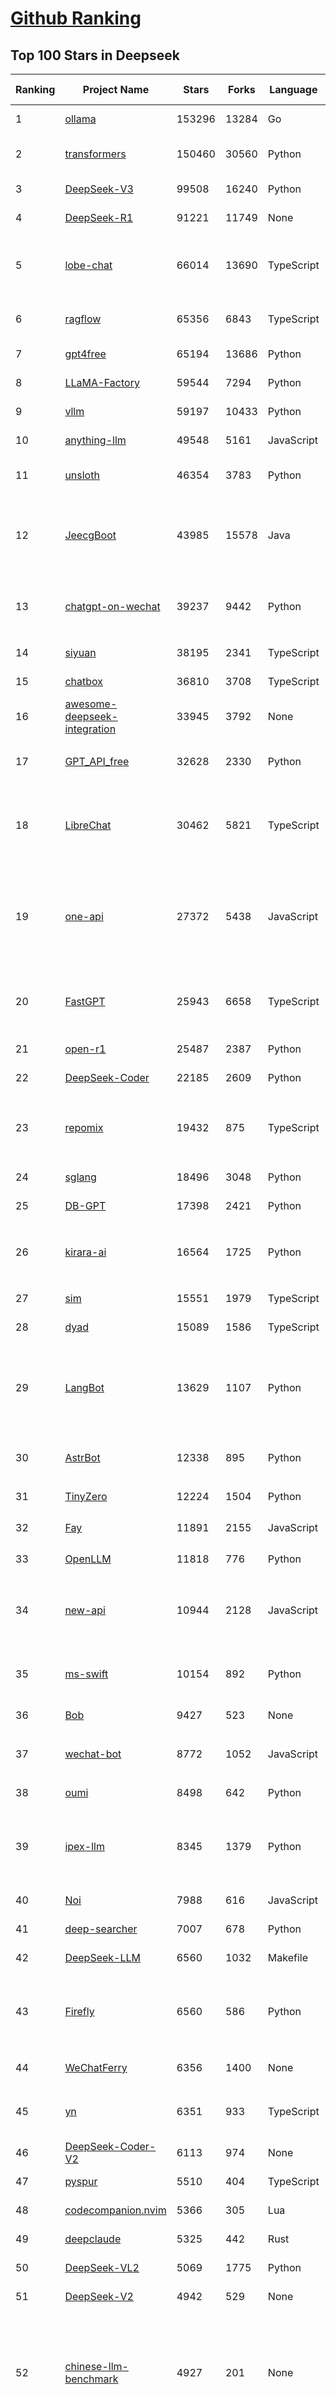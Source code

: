 [Github Ranking](../README.md)
==========

## Top 100 Stars in Deepseek

| Ranking | Project Name | Stars | Forks | Language | Open Issues | Description | Last Commit |
| ------- | ------------ | ----- | ----- | -------- | ----------- | ----------- | ----------- |
| 1 | [ollama](https://github.com/ollama/ollama) | 153296 | 13284 | Go | 1798 | Get up and running with OpenAI gpt-oss, DeepSeek-R1, Gemma 3 and other models. | 2025-09-30T03:10:40Z |
| 2 | [transformers](https://github.com/huggingface/transformers) | 150460 | 30560 | Python | 1066 | 🤗 Transformers: the model-definition framework for state-of-the-art machine learning models in text, vision, audio, and multimodal models, for both inference and training.  | 2025-09-30T01:36:08Z |
| 3 | [DeepSeek-V3](https://github.com/deepseek-ai/DeepSeek-V3) | 99508 | 16240 | Python | 45 | None | 2025-08-28T03:24:37Z |
| 4 | [DeepSeek-R1](https://github.com/deepseek-ai/DeepSeek-R1) | 91221 | 11749 | None | 19 | None | 2025-06-27T08:35:54Z |
| 5 | [lobe-chat](https://github.com/lobehub/lobe-chat) | 66014 | 13690 | TypeScript | 923 | 🤯 Lobe Chat - an open-source, modern design AI chat framework. Supports multiple AI providers (OpenAI / Claude 4 / Gemini / DeepSeek / Ollama / Qwen), Knowledge Base (file upload / RAG ), one click install MCP Marketplace and Artifacts / Thinking. One-click FREE deployment of your private AI Agent application. | 2025-09-30T03:36:11Z |
| 6 | [ragflow](https://github.com/infiniflow/ragflow) | 65356 | 6843 | TypeScript | 2881 | RAGFlow is a leading open-source Retrieval-Augmented Generation (RAG) engine that fuses cutting-edge RAG with Agent capabilities to create a superior context layer for LLMs | 2025-09-30T01:24:44Z |
| 7 | [gpt4free](https://github.com/xtekky/gpt4free) | 65194 | 13686 | Python | 11 | The official gpt4free repository \| various collection of powerful language models \| o4, o3 and deepseek r1, gpt-4.1, gemini 2.5 | 2025-09-24T06:15:23Z |
| 8 | [LLaMA-Factory](https://github.com/hiyouga/LLaMA-Factory) | 59544 | 7294 | Python | 676 | Unified Efficient Fine-Tuning of 100+ LLMs & VLMs (ACL 2024) | 2025-09-27T17:02:31Z |
| 9 | [vllm](https://github.com/vllm-project/vllm) | 59197 | 10433 | Python | 1853 | A high-throughput and memory-efficient inference and serving engine for LLMs | 2025-09-30T02:49:49Z |
| 10 | [anything-llm](https://github.com/Mintplex-Labs/anything-llm) | 49548 | 5161 | JavaScript | 259 | The all-in-one Desktop & Docker AI application with built-in RAG, AI agents, No-code agent builder, MCP compatibility,  and more. | 2025-09-29T23:49:11Z |
| 11 | [unsloth](https://github.com/unslothai/unsloth) | 46354 | 3783 | Python | 765 | Fine-tuning & Reinforcement Learning for LLMs. 🦥 Train OpenAI gpt-oss, DeepSeek-R1, Qwen3, Gemma 3, TTS 2x faster with 70% less VRAM. | 2025-09-28T23:55:55Z |
| 12 | [JeecgBoot](https://github.com/jeecgboot/JeecgBoot) | 43985 | 15578 | Java | 36 | 🔥AI低代码平台，助力企业快速实现低代码开发和构建AI应用！前后端分离架构 SpringBoot3，SpringCloud、Mybatis，Ant Design&Vue3、TS+vite！强大代码生成器实现前后端一键生成，无需手写代码! 引领AI低代码开发模式：AI生成→在线编码→代码生成→手工合并，解决Java项目80%重复工作，提升效率，节省成本，兼顾灵活性~ | 2025-09-29T10:35:33Z |
| 13 | [chatgpt-on-wechat](https://github.com/zhayujie/chatgpt-on-wechat) | 39237 | 9442 | Python | 307 | 基于大模型搭建的聊天机器人，同时支持 微信公众号、企业微信应用、飞书、钉钉 等接入，可选择ChatGPT/Claude/DeepSeek/文心一言/讯飞星火/通义千问/ Gemini/GLM-4/Kimi/LinkAI，能处理文本、语音和图片，访问操作系统和互联网，支持基于自有知识库进行定制企业智能客服。 | 2025-08-08T02:47:49Z |
| 14 | [siyuan](https://github.com/siyuan-note/siyuan) | 38195 | 2341 | TypeScript | 395 | A privacy-first, self-hosted, fully open source personal knowledge management software, written in typescript and golang. | 2025-09-30T02:30:01Z |
| 15 | [chatbox](https://github.com/chatboxai/chatbox) | 36810 | 3708 | TypeScript | 868 | User-friendly Desktop Client App for AI Models/LLMs (GPT, Claude, Gemini, Ollama...) | 2025-09-13T13:01:11Z |
| 16 | [awesome-deepseek-integration](https://github.com/deepseek-ai/awesome-deepseek-integration) | 33945 | 3792 | None | 88 | Integrate the DeepSeek API into popular softwares | 2025-09-25T08:22:37Z |
| 17 | [GPT_API_free](https://github.com/chatanywhere/GPT_API_free) | 32628 | 2330 | Python | 30 | Free ChatGPT&DeepSeek API Key，免费ChatGPT&DeepSeek API。免费接入DeepSeek API和GPT4 API，支持 gpt \| deepseek \| claude \| gemini \| grok 等排名靠前的常用大模型。 | 2025-08-27T18:15:58Z |
| 18 | [LibreChat](https://github.com/danny-avila/LibreChat) | 30462 | 5821 | TypeScript | 181 | Enhanced ChatGPT Clone: Features Agents, MCP, DeepSeek, Anthropic, AWS, OpenAI, Responses API, Azure, Groq, o1, GPT-5, Mistral, OpenRouter, Vertex AI, Gemini, Artifacts, AI model switching, message search, Code Interpreter, langchain, DALL-E-3, OpenAPI Actions, Functions, Secure Multi-User Auth, Presets, open-source for self-hosting. Active. | 2025-09-30T01:42:32Z |
| 19 | [one-api](https://github.com/songquanpeng/one-api) | 27372 | 5438 | JavaScript | 881 | LLM API 管理 & 分发系统，支持 OpenAI、Azure、Anthropic Claude、Google Gemini、DeepSeek、字节豆包、ChatGLM、文心一言、讯飞星火、通义千问、360 智脑、腾讯混元等主流模型，统一 API 适配，可用于 key 管理与二次分发。单可执行文件，提供 Docker 镜像，一键部署，开箱即用。LLM API management & key redistribution system, unifying multiple providers under a single API. Single binary, Docker-ready, with an English UI. | 2025-07-18T18:11:50Z |
| 20 | [FastGPT](https://github.com/labring/FastGPT) | 25943 | 6658 | TypeScript | 597 | FastGPT is a knowledge-based platform built on the LLMs, offers a comprehensive suite of out-of-the-box capabilities such as data processing, RAG retrieval, and visual AI workflow orchestration, letting you easily develop and deploy complex question-answering systems without the need for extensive setup or configuration. | 2025-09-30T03:21:58Z |
| 21 | [open-r1](https://github.com/huggingface/open-r1) | 25487 | 2387 | Python | 287 | Fully open reproduction of DeepSeek-R1 | 2025-09-08T12:43:38Z |
| 22 | [DeepSeek-Coder](https://github.com/deepseek-ai/DeepSeek-Coder) | 22185 | 2609 | Python | 116 | DeepSeek Coder: Let the Code Write Itself | 2024-05-21T09:52:58Z |
| 23 | [repomix](https://github.com/yamadashy/repomix) | 19432 | 875 | TypeScript | 110 | 📦 Repomix is a powerful tool that packs your entire repository into a single, AI-friendly file. Perfect for when you need to feed your codebase to Large Language Models (LLMs) or other AI tools like Claude, ChatGPT, DeepSeek, Perplexity, Gemini, Gemma, Llama, Grok, and more. | 2025-09-29T23:08:13Z |
| 24 | [sglang](https://github.com/sgl-project/sglang) | 18496 | 3048 | Python | 564 | SGLang is a fast serving framework for large language models and vision language models. | 2025-09-30T03:26:17Z |
| 25 | [DB-GPT](https://github.com/eosphoros-ai/DB-GPT) | 17398 | 2421 | Python | 428 | AI Native Data App Development framework with AWEL(Agentic Workflow Expression Language) and Agents | 2025-09-29T03:37:29Z |
| 26 | [kirara-ai](https://github.com/lss233/kirara-ai) | 16564 | 1725 | Python | 7 | 🤖 可 DIY 的 多模态 AI 聊天机器人 \| 🚀 快速接入 微信、 QQ、Telegram、等聊天平台 \| 🦈支持DeepSeek、Grok、Claude、Ollama、Gemini、OpenAI \| 工作流系统、网页搜索、AI画图、人设调教、虚拟女仆、语音对话 \|  | 2025-06-28T19:24:48Z |
| 27 | [sim](https://github.com/simstudioai/sim) | 15551 | 1979 | TypeScript | 51 | Open-source platform to build and deploy AI agent workflows. | 2025-09-30T03:27:23Z |
| 28 | [dyad](https://github.com/dyad-sh/dyad) | 15089 | 1586 | TypeScript | 223 | Free, local, open-source AI app builder ✨ v0 / lovable / Bolt alternative 🌟 Star if you like it! | 2025-09-30T00:27:52Z |
| 29 | [LangBot](https://github.com/langbot-app/LangBot) | 13629 | 1107 | Python | 129 | 🤩 Easy-to-use global IM bot platform designed for LLM era / 简单易用的大模型即时通信机器人开发平台 ⚡️ Bots for QQ / QQ频道 / Discord / LINE / WeChat(微信, 企业微信)/ Telegram / 飞书 / 钉钉 / Slack 🧩 Integrated with ChatGPT(GPT), DeepSeek, Dify, n8n, Langflow, Claude, Google Gemini, xAI, PPIO, Ollama, 阿里云百炼, SiliconFlow, Qwen, Moonshot, SillyTraven, MCP etc. LLM & Agent & RAG | 2025-09-29T16:21:18Z |
| 30 | [AstrBot](https://github.com/AstrBotDevs/AstrBot) | 12338 | 895 | Python | 254 | ✨ 一站式 LLM 聊天机器人平台及开发框架 ✨ 支持 QQ、QQ频道、Telegram、企微、飞书、钉钉 \| 知识库、MCP 服务器、OpenAI、DeepSeek、Gemini、硅基流动、月之暗面、Ollama、OneAPI、Dify | 2025-09-29T04:54:17Z |
| 31 | [TinyZero](https://github.com/Jiayi-Pan/TinyZero) | 12224 | 1504 | Python | 69 | Minimal reproduction of DeepSeek R1-Zero | 2025-04-24T21:58:07Z |
| 32 | [Fay](https://github.com/xszyou/Fay) | 11891 | 2155 | JavaScript | 115 | fay是一个帮助数字人（2.5d、3d、移动、pc、网页）或大语言模型（openai兼容、deepseek）连通业务系统的mcp框架。 | 2025-09-17T07:55:35Z |
| 33 | [OpenLLM](https://github.com/bentoml/OpenLLM) | 11818 | 776 | Python | 3 | Run any open-source LLMs, such as DeepSeek and Llama, as OpenAI compatible API endpoint in the cloud. | 2025-09-29T16:50:20Z |
| 34 | [new-api](https://github.com/QuantumNous/new-api) | 10944 | 2128 | JavaScript | 361 | AI模型聚合管理分发系统，支持将多种大模型转为统一格式调用，支持OpenAI、Claude、Gemini等格式，可供个人或者企业内部管理与分发渠道使用，本项目基于One API二次开发。🍥 The next-generation LLM gateway and AI asset management system supports multiple languages. | 2025-09-30T03:27:15Z |
| 35 | [ms-swift](https://github.com/modelscope/ms-swift) | 10154 | 892 | Python | 578 | Use PEFT or Full-parameter to CPT/SFT/DPO/GRPO 500+ LLMs (Qwen3, Qwen3-MoE, Llama4, GLM4.5, InternLM3, DeepSeek-R1, ...) and 200+ MLLMs (Qwen3-VL, Qwen3-Omni, InternVL3.5, Ovis2.5, Llava, GLM4v, Phi4, ...) (AAAI 2025). | 2025-09-29T03:12:07Z |
| 36 | [Bob](https://github.com/ripperhe/Bob) | 9427 | 523 | None | 108 | Bob 是一款 macOS 平台的翻译和 OCR 软件。 | 2025-01-24T08:30:17Z |
| 37 | [wechat-bot](https://github.com/wangrongding/wechat-bot) | 8772 | 1052 | JavaScript | 104 | 🤖一个基于 WeChaty 结合 DeepSeek / ChatGPT / Kimi / 讯飞等Ai服务实现的微信机器人 ，可以用来帮助你自动回复微信消息，或者管理微信群/好友，检测僵尸粉等... | 2025-08-26T13:22:10Z |
| 38 | [oumi](https://github.com/oumi-ai/oumi) | 8498 | 642 | Python | 17 | Easily fine-tune, evaluate and deploy gpt-oss, Qwen3, DeepSeek-R1, or any open source LLM / VLM! | 2025-09-30T00:23:29Z |
| 39 | [ipex-llm](https://github.com/intel/ipex-llm) | 8345 | 1379 | Python | 1208 | Accelerate local LLM inference and finetuning (LLaMA, Mistral, ChatGLM, Qwen, DeepSeek, Mixtral, Gemma, Phi, MiniCPM, Qwen-VL, MiniCPM-V, etc.) on Intel XPU (e.g., local PC with iGPU and NPU, discrete GPU such as Arc, Flex and Max); seamlessly integrate with llama.cpp, Ollama, HuggingFace, LangChain, LlamaIndex, vLLM, DeepSpeed, Axolotl, etc. | 2025-09-23T06:08:03Z |
| 40 | [Noi](https://github.com/lencx/Noi) | 7988 | 616 | JavaScript | 176 | 🚀 Power Your World with AI - Explore, Extend, Empower. | 2025-09-15T03:47:14Z |
| 41 | [deep-searcher](https://github.com/zilliztech/deep-searcher) | 7007 | 678 | Python | 40 | Open Source Deep Research Alternative to Reason and Search on Private Data. Written in Python. | 2025-07-10T12:40:41Z |
| 42 | [DeepSeek-LLM](https://github.com/deepseek-ai/DeepSeek-LLM) | 6560 | 1032 | Makefile | 36 | DeepSeek LLM: Let there be answers | 2024-02-04T12:22:16Z |
| 43 | [Firefly](https://github.com/yangjianxin1/Firefly) | 6560 | 586 | Python | 204 | Firefly: 大模型训练工具，支持训练Qwen2.5、Qwen2、Yi1.5、Phi-3、Llama3、Gemma、MiniCPM、Yi、Deepseek、Orion、Xverse、Mixtral-8x7B、Zephyr、Mistral、Baichuan2、Llma2、Llama、Qwen、Baichuan、ChatGLM2、InternLM、Ziya2、Vicuna、Bloom等大模型 | 2024-10-24T02:27:42Z |
| 44 | [WeChatFerry](https://github.com/lich0821/WeChatFerry) | 6356 | 1400 | None | 0 | 微信机器人，可接入DeepSeek、Gemini、ChatGPT、ChatGLM、讯飞星火、Tigerbot等大模型。微信 hook WeChat Robot Hook. | 2025-05-25T01:43:57Z |
| 45 | [yn](https://github.com/purocean/yn) | 6351 | 933 | TypeScript | 45 | A highly extensible Markdown editor. Version control, AI Copilot, mind map, documents encryption, code snippet running, integrated terminal, chart embedding, HTML applets, Reveal.js, plug-in, and macro replacement. | 2025-09-10T01:48:51Z |
| 46 | [DeepSeek-Coder-V2](https://github.com/deepseek-ai/DeepSeek-Coder-V2) | 6113 | 974 | None | 55 | DeepSeek-Coder-V2: Breaking the Barrier of Closed-Source Models in Code Intelligence | 2024-09-24T12:09:45Z |
| 47 | [pyspur](https://github.com/PySpur-Dev/pyspur) | 5510 | 404 | TypeScript | 26 | A visual playground for agentic workflows: Iterate over your agents 10x faster | 2025-07-20T19:18:16Z |
| 48 | [codecompanion.nvim](https://github.com/olimorris/codecompanion.nvim) | 5366 | 305 | Lua | 2 | ✨ AI Coding, Vim Style | 2025-09-29T21:10:25Z |
| 49 | [deepclaude](https://github.com/winfunc/deepclaude) | 5325 | 442 | Rust | 49 | A high-performance LLM inference API and Chat UI that integrates DeepSeek R1's CoT reasoning traces with Anthropic Claude models. | 2025-05-21T11:58:16Z |
| 50 | [DeepSeek-VL2](https://github.com/deepseek-ai/DeepSeek-VL2) | 5069 | 1775 | Python | 97 | DeepSeek-VL2: Mixture-of-Experts Vision-Language Models for Advanced Multimodal Understanding | 2025-02-26T05:03:42Z |
| 51 | [DeepSeek-V2](https://github.com/deepseek-ai/DeepSeek-V2) | 4942 | 529 | None | 79 | DeepSeek-V2: A Strong, Economical, and Efficient Mixture-of-Experts Language Model | 2024-09-25T10:23:55Z |
| 52 | [chinese-llm-benchmark](https://github.com/jeinlee1991/chinese-llm-benchmark) | 4927 | 201 | None | 9 | ReLE中文大模型能力评测（持续更新）：目前已囊括291个大模型，覆盖chatgpt、gpt-5、o4-mini、谷歌gemini-2.5、Claude4、智谱GLM-Z1、文心一言、qwen-max、百川、讯飞星火、商汤senseChat、minimax等商用模型， 以及kimi-k2、ernie4.5、minimax-M1、DeepSeek-R1-0528、deepseek-v3.1、qwen3-2507、llama4、phi-4、GLM4.5、gemma3、mistral等开源大模型。不仅提供排行榜，也提供规模超200万的大模型缺陷库！方便广大社区研究分析、改进大模型。 | 2025-09-25T11:39:45Z |
| 53 | [cube-studio](https://github.com/tencentmusic/cube-studio) | 4596 | 809 | Python | 29 | cube studio开源云原生一站式机器学习/深度学习/大模型AI平台，mlops算法链路全流程，算力租赁平台，notebook在线开发，拖拉拽任务流pipeline编排，多机多卡分布式训练，超参搜索，推理服务VGPU虚拟化，边缘计算，标注平台自动化标注，deepseek等大模型sft微调/奖励模型/强化学习训练，vllm/ollama/mindie大模型多机推理，私有知识库，AI模型市场，支持国产cpu/gpu/npu 昇腾生态，支持RDMA，支持pytorch/tf/mxnet/deepspeed/paddle/colossalai/horovod/ray/volcano等分布式 | 2025-09-15T06:26:18Z |
| 54 | [Awesome-LLM-Inference](https://github.com/xlite-dev/Awesome-LLM-Inference) | 4569 | 309 | Python | 0 | 📚A curated list of Awesome LLM/VLM Inference Papers with Codes: Flash-Attention, Paged-Attention, WINT8/4, Parallelism, etc.🎉 | 2025-08-19T08:26:32Z |
| 55 | [forge](https://github.com/antinomyhq/forge) | 4504 | 1190 | Rust | 51 | AI enabled pair programmer for Claude, GPT, O Series, Grok, Deepseek, Gemini and 300+ models | 2025-09-29T20:47:08Z |
| 56 | [Awesome-MCP-ZH](https://github.com/yzfly/Awesome-MCP-ZH) | 4484 | 261 | None | 0 | MCP 资源精选， MCP指南，Claude MCP，MCP Servers, MCP Clients | 2025-08-01T01:37:43Z |
| 57 | [csghub](https://github.com/OpenCSGs/csghub) | 4377 | 404 | Vue | 57 | CSGHub is a brand-new open-source platform for managing LLMs, developed by the OpenCSG team. It offers both open-source and on-premise/SaaS solutions, with features comparable to Hugging Face. Gain full control over the lifecycle of LLMs, datasets, and agents, with Python SDK compatibility with Hugging Face. Join us! ⭐️ | 2025-09-29T02:51:47Z |
| 58 | [paperless-ai](https://github.com/clusterzx/paperless-ai) | 4282 | 186 | JavaScript | 16 | An automated document analyzer for Paperless-ngx using OpenAI API, Ollama, Deepseek-r1, Azure and all OpenAI API compatible Services to automatically analyze and tag your documents. | 2025-09-26T20:17:54Z |
| 59 | [deepchat](https://github.com/ThinkInAIXYZ/deepchat) | 4088 | 517 | TypeScript | 64 | 🐬DeepChat - A smart assistant that connects powerful AI to your personal world | 2025-09-30T03:02:31Z |
| 60 | [deep-research](https://github.com/u14app/deep-research) | 4087 | 989 | JavaScript | 28 | Use any LLMs (Large Language Models) for Deep Research. Support SSE API and MCP server. | 2025-09-11T15:02:20Z |
| 61 | [fastllm](https://github.com/ztxz16/fastllm) | 3967 | 407 | C++ | 285 | fastllm是后端无依赖的高性能大模型推理库。同时支持张量并行推理稠密模型和混合模式推理MOE模型，任意10G以上显卡即可推理满血DeepSeek。双路9004/9005服务器+单显卡部署DeepSeek满血满精度原版模型，单并发20tps；INT4量化模型单并发30tps，多并发可达60+。 | 2025-09-26T11:52:11Z |
| 62 | [DeepSeek-VL](https://github.com/deepseek-ai/DeepSeek-VL) | 3964 | 582 | Python | 42 | DeepSeek-VL: Towards Real-World Vision-Language Understanding | 2024-04-24T05:01:06Z |
| 63 | [gpustack](https://github.com/gpustack/gpustack) | 3781 | 381 | Python | 444 | Simple, scalable AI model deployment on GPU clusters | 2025-09-28T04:09:54Z |
| 64 | [autoMate](https://github.com/yuruotong1/autoMate) | 3708 | 463 | Python | 9 | Like Manus, Computer Use Agent(CUA) and Omniparser, we are computer-using agents.AI-driven local automation assistant that uses natural language to make computers work by themselves | 2025-05-14T01:11:31Z |
| 65 | [SQLBot](https://github.com/dataease/SQLBot) | 3467 | 344 | Python | 43 | 🔥 基于大模型和 RAG 的智能问数系统。Text-to-SQL Generation via LLMs using RAG. | 2025-09-30T03:07:18Z |
| 66 | [Awesome-LLM-Reasoning](https://github.com/atfortes/Awesome-LLM-Reasoning) | 3363 | 197 | None | 4 | From Chain-of-Thought prompting to OpenAI o1 and DeepSeek-R1 🍓 | 2025-05-07T10:43:07Z |
| 67 | [unity-mcp](https://github.com/CoplayDev/unity-mcp) | 3317 | 440 | C# | 24 | A Unity MCP server that allows MCP clients like Claude Desktop or Cursor to perform Unity Editor actions. | 2025-09-29T23:07:57Z |
| 68 | [MaiBot](https://github.com/MaiM-with-u/MaiBot) | 3295 | 368 | Python | 16 | 麦麦bot，一款专注于 群组聊天 的赛博网友（比较专注）多平台智能体 | 2025-09-29T17:44:14Z |
| 69 | [AChat](https://github.com/AprilNEA/AChat) | 3277 | 1200 | TypeScript | 22 | 🌊 AChat - An open-source/self-hosted/local-first AI platform, designed for enterprises and teams, perfectly combining powerful local processing capabilities with seamless remote synchronization. | 2025-07-17T09:09:21Z |
| 70 | [ComfyUI-Copilot](https://github.com/AIDC-AI/ComfyUI-Copilot) | 3181 | 215 | TypeScript | 14 | An AI-powered custom node for ComfyUI designed to enhance workflow automation and provide intelligent assistance | 2025-09-29T07:34:27Z |
| 71 | [deepseek](https://github.com/dirk1983/deepseek) | 3139 | 0 | JavaScript | 0 | 演示站可以免费使用deepseek-r1满血模型进行AI对话，并支持使用stablediffusion模型画图。本项目是PHP版调用DeepSeek第三方接口进行问答和画图，采用Stream流模式通信，一边生成一边输出。前端采用EventSource，支持Markdown格式解析，支持公式显示，代码有着色处理，支持画图。页面UI简洁，支持上下文连续会话。源码只有几个文件，没用任何框架，支持所有PHP版本，全部开源，极易二开，适合PHP初学者。保姆级教程，账号等周边资源，欢迎进群交流，一切全免费。 | 2025-07-24T06:39:51Z |
| 72 | [Sidekick](https://github.com/johnbean393/Sidekick) | 3083 | 133 | Swift | 20 | A native macOS app that allows users to chat with a local LLM that can respond with information from files, folders and websites on your Mac without installing any other software. Powered by llama.cpp. | 2025-07-29T12:26:07Z |
| 73 | [ruby_llm](https://github.com/crmne/ruby_llm) | 3009 | 273 | Ruby | 39 | One beautiful Ruby API for OpenAI, Anthropic, Gemini, Bedrock, OpenRouter, DeepSeek, Ollama, VertexAI, Perplexity, Mistral, GPUStack & OpenAI compatible APIs. Chat, Vision, Audio, PDF, Images, Embeddings, Tools, Streaming & Rails integration. | 2025-09-26T10:48:23Z |
| 74 | [SmartSub](https://github.com/buxuku/SmartSub) | 2960 | 210 | TypeScript | 80 | 「妙幕」是一款跨平台客户端工具，可以批量为视频或者音频生成字幕文件，并支持对字幕进行翻译，支持百度、火山、openai、ollama、deepseek 等多家翻译 | 2025-09-26T07:52:57Z |
| 75 | [MCP-Chinese-Getting-Started-Guide](https://github.com/liaokongVFX/MCP-Chinese-Getting-Started-Guide) | 2944 | 177 | None | 3 | Model Context Protocol(MCP) 编程极速入门 | 2025-04-23T14:06:41Z |
| 76 | [DeepSeek-Math](https://github.com/deepseek-ai/DeepSeek-Math) | 2917 | 544 | Python | 33 | DeepSeekMath: Pushing the Limits of Mathematical Reasoning in Open Language Models | 2024-04-15T07:55:37Z |
| 77 | [Kode](https://github.com/shareAI-lab/Kode) | 2855 | 423 | TypeScript | 56 | Like Claude Code, but Koding with DeepSeek V3.1, Kimi2, GLM4.5, Qwen Coder etc.（welcome to use Kode to summit PR) | 2025-09-20T07:15:01Z |
| 78 | [DeepClaude](https://github.com/ErlichLiu/DeepClaude) | 2747 | 508 | Python | 22 | Unleash Next-Level AI! 🚀  💻 Code Generation: DeepSeek r1 + Claude 3.7 Sonnet - Unparalleled Performance! 📝 Content Creation: DeepSeek r1 + Gemini 2.5 Pro - Superior Quality! 🔌 OpenAI-Compatible. 🌊 Streaming & Non-Streaming Support.  ✨ Experience the Future of AI – Today! Click to Try Now! ✨ | 2025-09-24T14:08:04Z |
| 79 | [deepseek-free-api](https://github.com/LLM-Red-Team/deepseek-free-api) | 2702 | 787 | TypeScript | 34 | 🚀 DeepSeek-V3 & R1大模型逆向API【特长：良心厂商】（官方贼便宜，建议直接走官方），支持高速流式输出、多轮对话，联网搜索，R1深度思考，零配置部署，多路token支持，仅供测试，如需商用请前往官方开放平台。 | 2025-05-12T18:49:27Z |
| 80 | [go-stock](https://github.com/ArvinLovegood/go-stock) | 2680 | 449 | Go | 8 | 🦄🦄🦄AI赋能股票分析：AI加持的股票分析/选股工具。股票行情获取，AI热点资讯分析，AI资金/财务分析，涨跌报警推送。支持A股，港股，美股。支持市场整体/个股情绪分析，AI辅助选股等。数据全部保留在本地。支持DeepSeek，OpenAI， Ollama，LMStudio，AnythingLLM，硅基流动，火山方舟，阿里云百炼等平台或模型。 | 2025-09-29T10:11:19Z |
| 81 | [rag-web-ui](https://github.com/rag-web-ui/rag-web-ui) | 2615 | 271 | TypeScript | 22 | RAG Web UI is an intelligent dialogue system based on RAG (Retrieval-Augmented Generation) technology. | 2025-08-30T04:55:49Z |
| 82 | [read-frog](https://github.com/mengxi-ream/read-frog) | 2565 | 140 | TypeScript | 48 | 🐸 Read Frog - Open Source Immersive Translate \| 🐸 陪读蛙 - 开源沉浸式翻译 | 2025-09-28T15:40:53Z |
| 83 | [magic-resume](https://github.com/JOYCEQL/magic-resume) | 2385 | 281 | TypeScript | 18 | free online AI resume editor | 2025-09-03T16:10:17Z |
| 84 | [AingDesk](https://github.com/aingdesk/AingDesk) | 2336 | 256 | TypeScript | 61 | AingDesk是一款简单好用的AI助手，支持知识库、模型API、分享、联网搜索、智能体，它还在飞快成长中。 AingDesk is a simple and easy-to-use AI assistant that supports knowledge bases, model APIs, sharing, internet search, and intelligent agents. It is still growing rapidly. | 2025-07-02T02:26:17Z |
| 85 | [wechat-assistant-pro](https://github.com/leochen-g/wechat-assistant-pro) | 2310 | 362 | JavaScript | 24 | 智能微秘书,全能微信机器人管理平台,简单的方式接入ChatGPT,FastGPT,Dify,Coze,扣子,DeepSeek.支持绘图，语音识别，语音发送，定时任务，支持企微、公众号、5G 消息、WhatsApp | 2025-09-25T07:18:15Z |
| 86 | [deepseek-engineer](https://github.com/Doriandarko/deepseek-engineer) | 2251 | 385 | Python | 9 | A powerful coding assistant application that integrates with the DeepSeek API to process user conversations and generate structured JSON responses. Through an intuitive command-line interface, it can read local file contents, create new files, and apply diff edits to existing files in real time. | 2025-05-31T18:38:25Z |
| 87 | [ai-chatbot-framework](https://github.com/alfredfrancis/ai-chatbot-framework) | 2125 | 746 | TypeScript | 7 | A python chatbot framework with Natural Language Understanding and Artificial Intelligence. | 2025-05-21T12:43:21Z |
| 88 | [PolyglotPDF](https://github.com/CBIhalsen/PolyglotPDF) | 2105 | 289 | Python | 8 | (eBook，PDFs Translation) A multilingual eBook processing tool supporting all eBook formats. Features online and offline translation while preserving original layouts. Compatible with both scanned and digital PDFs. Elegant user interface. The world's highest-performing open-source layout-preserving eBook translator. | 2025-09-28T05:14:31Z |
| 89 | [FlyEnv](https://github.com/xpf0000/FlyEnv) | 2073 | 189 | TypeScript | 28 | All-In-One Full-Stack Environment Management Tool. Help developers quickly set up a local development environment. Core Modules: Ollama, DeepSeek, Apache, Nginx, Caddy, Tomcat. MySQL, MariaDB, PostgreSQL, MongoDB. Mailpit. PHP, Java, NodeJS, Python, Go, Rust, Erlang, Ruby. Redis, RabbitMQ. Elasticsearch. DNS Server, FTP Server | 2025-09-29T09:41:14Z |
| 90 | [deep-research-web-ui](https://github.com/AnotiaWang/deep-research-web-ui) | 2070 | 281 | TypeScript | 36 | (Supports DeepSeek R1) An AI-powered research assistant that performs iterative, deep research on any topic by combining search engines, web scraping, and large language models. | 2025-08-19T01:26:46Z |
| 91 | [rikkahub](https://github.com/rikkahub/rikkahub) | 1976 | 106 | Kotlin | 57 | RikkaHub is a Android APP that supports for multiple LLM providers. | 2025-09-29T10:03:56Z |
| 92 | [MCP-SuperAssistant](https://github.com/srbhptl39/MCP-SuperAssistant) | 1951 | 248 | TypeScript | 56 | Brings MCP to ChatGPT, DeepSeek, Perplexity, Grok, Gemini, Google AI Studio, OpenRouter, DeepSeek, T3 Chat and more... | 2025-09-22T00:46:17Z |
| 93 | [comfyui_LLM_party](https://github.com/heshengtao/comfyui_LLM_party) | 1933 | 158 | Python | 62 | LLM Agent Framework in ComfyUI includes MCP sever, Omost,GPT-sovits, ChatTTS,GOT-OCR2.0, and FLUX prompt nodes,access to Feishu,discord,and adapts to all llms with similar openai / aisuite interfaces, such as o1,ollama, gemini, grok, qwen, GLM, deepseek, kimi,doubao. Adapted to local llms, vlm, gguf such as llama-3.3 Janus-Pro, Linkage graphRAG | 2025-09-08T02:51:40Z |
| 94 | [maxtext](https://github.com/AI-Hypercomputer/maxtext) | 1908 | 417 | Python | 63 | A simple, performant and scalable Jax LLM! | 2025-09-30T03:31:14Z |
| 95 | [papersgpt-for-zotero](https://github.com/papersgpt/papersgpt-for-zotero) | 1884 | 61 | JavaScript | 47 | A powerful Zotero AI and MCP plugin with ChatGPT, Gemini, Claude, Grok, DeepSeek, OpenRouter, Kimi, GLM, SiliconFlow, GPT-oss, Gemma 3, Qwen 3 | 2025-09-20T15:45:40Z |
| 96 | [DemoGPT](https://github.com/melih-unsal/DemoGPT) | 1872 | 219 | Python | 5 | 🤖 Everything you need to create an LLM Agent—tools, prompts, frameworks, and models—all in one place. | 2025-05-19T14:54:40Z |
| 97 | [DeepSeek-MoE](https://github.com/deepseek-ai/DeepSeek-MoE) | 1804 | 292 | Python | 17 | DeepSeekMoE: Towards Ultimate Expert Specialization in Mixture-of-Experts Language Models | 2024-01-16T12:18:10Z |
| 98 | [cube-studio](https://github.com/data-infra/cube-studio) | 1803 | 125 | Python | 15 | cube studio开源云原生一站式机器学习/深度学习/大模型AI平台，算法链路全流程，算力租赁平台，notebook在线开发，拖拉拽任务流pipeline编排，多机多卡分布式训练，超参搜索，推理服务VGPU虚拟化，边缘计算，标注平台，自动化标注，deepseek等大模型sft微调/奖励模型/强化学习训练，vllm/ollama/mindie大模型多机推理，私有知识库，AI模型市场，支持国产cpu/gpu/npu 昇腾生态，支持RDMA，支持pytorch/tf/mxnet/deepspeed/paddle/colossalai/horovod/ray/volcano等分布式 | 2025-09-24T07:49:20Z |
| 99 | [GalTransl](https://github.com/GalTransl/GalTransl) | 1772 | 120 | Cython | 28 | 支持GPT-4/Claude/Deepseek/Sakura等大语言模型的Galgame自动化翻译解决方案  Automated translation solution for visual novels supporting GPT-4/Claude/Deepseek/Sakura | 2025-09-30T03:26:28Z |
| 100 | [MarkFlowy](https://github.com/drl990114/MarkFlowy) | 1714 | 59 | TypeScript | 27 | A markdown editor, which is lighter, smarter and purer. 一个 Markdown 编辑器，但是更轻快、更智能、更纯粹。 | 2025-09-27T13:56:14Z |

